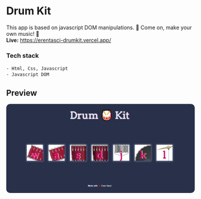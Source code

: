 # Drum Kit 


This app is based on javascript DOM manipulations. 
🐣 Come on, make your own music! 🐣 <br>
<b>Live:</b> https://erentasci-drumkit.vercel.app/
### Tech stack
```
- Html, Css, Javascript
- Javascript DOM
```
## Preview 
  <img src="/drumkit-game.png" style="border-radius:10px;margin-bottom:1rem;" />
